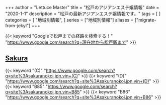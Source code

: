 +++
author = "Lettuce Master"
title = "松戸のアジアンエステ嬢情報"
date = "2020-1-1"
description = "松戸の最新アジアンエステ嬢情報です。"
tags = [
]
categories = [
    "地域別情報",
]
series = ["地域別情報"]
aliases = ["migrate-from-jekyl"]
+++

{{< keyword "Googleで松戸までの経路を検索する！" "https://www.google.com/search?q=現在地から松戸駅まで" >}}

## [Sakura](https://sakuranokoi.jpn.vin/)
{{< keyword "(C)" "https://www.google.com/search?q=site%3Asakuranokoi.jpn.vin+(C)" >}} {{< keyword "(D)" "https://www.google.com/search?q=site%3Asakuranokoi.jpn.vin+(D)" >}} {{< keyword "B85" "https://www.google.com/search?q=site%3Asakuranokoi.jpn.vin+B85" >}} {{< keyword "B86" "https://www.google.com/search?q=site%3Asakuranokoi.jpn.vin+B86" >}} 

